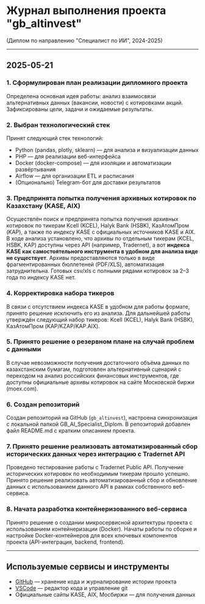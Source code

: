 # Журнал выполнения проекта "gb_altinvest"
(Диплом по направлению "Специалист по ИИ", 2024-2025)

---

## 2025-05-21

### 1. Сформулирован план реализации дипломного проекта
Определена основная идея работы: анализ взаимосвязи альтернативных данных (вакансии, новости) с котировками акций. Зафиксированы цели, задачи и ожидаемые результаты.

### 2. Выбран технологический стек
Принят следующий стек технологий:
- Python (pandas, plotly, sklearn) — для анализа и визуализации данных
- PHP — для реализации веб-интерфейса
- Docker (docker-compose) — для изоляции и автоматизации развёртывания
- Airflow — для организации ETL и расписания
- (Опционально) Telegram-бот для доставки результатов

### 3. Предпринята попытка получения архивных котировок по Казахстану (KASE, AIX)
Осуществлён поиск и предпринята попытка получения архивных котировок по тикерам Kcell (KCEL), Halyk Bank (HSBK), КазАтомПром (KAP), а также по индексу KASE с официальных источников KASE и AIX.  
В ходе анализа установлено, что архивы по отдельным тикерам (KCEL, HSBK, KAP) доступны через API (например, Tradernet), а вот **индекса KASE как самостоятельного инструмента в удобном для анализа виде не существует**. Архивы предоставляются только в виде фрагментированных бюллетеней (PDF/XLS), автоматизация затруднительна. Готовых csv/xls с полными рядами котировок за 2–3 года по индексу KASE нет.

### 4. Корректировка набора тикеров
В связи с отсутствием индекса KASE в удобном для работы формате, принято решение исключить его из анализа. Для дальнейшей работы утверждён следующий набор тикеров: Kcell (KCEL), Halyk Bank (HSBK), КазАтомПром (KAP/KZAP/KAP.AIX).

### 5. Принято решение о резервном плане на случай проблем с данными
В случае невозможности получения достаточного объёма данных по казахстанским бумагам, подготовлен альтернативный сценарий с переходом на анализ российских финансовых инструментов, где доступны официальные архивы котировок на сайте Московской биржи (moex.com).

### 6. Создан репозиторий
Создан репозиторий на GitHub (`gb_altinvest`), настроена синхронизация с локальной папкой GB_AI_Specialist_Diplom. В репозиторий добавлен файл README.md с кратким описанием проекта.

### 7. Принято решение реализовать автоматизированный сбор исторических данных через интеграцию с Tradernet API
Проведено тестирование работы с Tradernet Public API. Получение исторических котировок по необходимым тикерам прошло успешно. Принято решение реализовать автоматизированный сбор и обновление данных с использованием данного API в рамках собственного веб-сервиса.

### 8. Начата разработка контейнеризованного веб-сервиса
Принято решение о создании микросервисной архитектуры проекта с использованием контейнеризации (Docker). Начаты работы по сборке и настройке Docker-контейнеров для всех ключевых компонентов проекта (API-интеграция, backend, frontend).


---

## Используемые сервисы и инструменты

- [GitHub](https://github.com/) — хранение кода и журналирование истории проекта
- [VSCode](https://code.visualstudio.com/) — редактор кода и управление git
- Официальные сайты KASE, AIX, Мосбиржи — для получения данных

